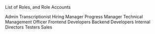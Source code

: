List of Roles, and Role Accounts

Admin
Transcriptionist
Hiring Manager
Progress Manager
Technical Management Officer
Frontend Developers
Backend Developers
Internal Directors
Testers
Sales
